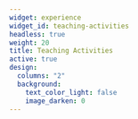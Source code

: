 ```yaml
---
widget: experience
widget_id: teaching-activities
headless: true
weight: 20
title: Teaching Activities
active: true
design:
  columns: "2"
  background:
    text_color_light: false
    image_darken: 0
---
```

